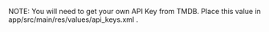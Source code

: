 NOTE: You will need to get your own API Key from TMDB. Place this value in app/src/main/res/values/api_keys.xml .